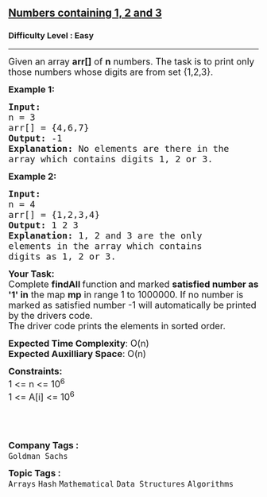 <h2><a href="https://www.geeksforgeeks.org/problems/numbers-containing-1-2-and-32555/1?page=2&category=Mathematical&difficulty=Easy&sortBy=submissions">Numbers containing 1, 2 and 3</a></h2><h3>Difficulty Level : Easy</h3><hr><div class="problems_problem_content__Xm_eO"><p><span style="font-size: 18px;">Given an array <strong>arr[]</strong> of <strong>n</strong>&nbsp;numbers. The task is to print only those numbers whose digits are from set {1,2,3}.</span></p>
<p><span style="font-size: 18px;"><strong>Example 1:</strong></span></p>
<pre><span style="font-size: 18px;"><strong>Input:
</strong>n = 3
arr[] = {4,6,7}
<strong>Output: </strong>-1<strong>
Explanation: </strong>No elements are there in the 
array which contains digits 1, 2 or 3.</span></pre>
<p><span style="font-size: 18px;"><strong>Example 2:</strong></span></p>
<pre><span style="font-size: 18px;"><strong>Input:
</strong>n = 4
arr[] = {1,2,3,4}
<strong>Output: </strong>1 2 3<strong>
Explanation: </strong>1, 2 and 3 are the only 
elements in the array which contains 
digits as 1, 2 or 3.</span>
</pre>
<p><span style="font-size: 18px;"><strong>Your Task:</strong><br>Complete <strong>findAll&nbsp;</strong>function and marked <strong>satisfied number as '1' in</strong> the map <strong>mp</strong> in range 1 to 1000000. If no number is marked as satisfied number -1 will automatically be printed by the drivers code. <br>The driver code prints the elements in sorted order.</span></p>
<p><span style="font-size: 18px;"><strong>Expected Time Complexity</strong>: O(n)<br><strong>Expected Auxilliary Space</strong>: O(n)</span></p>
<p><span style="font-size: 18px;"><strong>Constraints:</strong><br>1 &lt;= n &lt;= 10<sup>6</sup><br>1 &lt;= A[i] &lt;= 10<sup>6</sup></span></p>
<p>&nbsp;</p>
<p>&nbsp;</p></div><p><span style=font-size:18px><strong>Company Tags : </strong><br><code>Goldman Sachs</code>&nbsp;<br><p><span style=font-size:18px><strong>Topic Tags : </strong><br><code>Arrays</code>&nbsp;<code>Hash</code>&nbsp;<code>Mathematical</code>&nbsp;<code>Data Structures</code>&nbsp;<code>Algorithms</code>&nbsp;